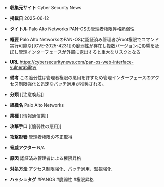 - **収集元サイト**
Cyber Security News

- **掲載日**
2025-06-12

- **タイトル**
Palo Alto Networks PAN-OSの管理者権限昇格脆弱性

- **概要**
Palo Alto NetworksのPAN-OSに認証済み管理者がroot権限でコマンド実行可能な[[CVE-2025-4231]]の脆弱性が存在し複数バージョンに影響を及ぼし管理インターフェースが外部に露出すると重大なリスクとなる

- **URL**
https://cybersecuritynews.com/pan-os-web-interface-vulnerability/

- **備考**
この脆弱性は管理者権限の悪用を許すため管理インターフェースのアクセス制限強化と迅速なパッチ適用が推奨される。

- **分類**
[[注意喚起]]

- **組織名**
Palo Alto Networks

- **業種**
[[情報通信業]]

- **攻撃手口**
[[脆弱性の悪用]]

- **攻撃影響**
管理者権限の不正取得

- **脅威アクター**
N/A

- **原因**
認証済み管理者による権限昇格

- **対処方法**
アクセス制限強化、パッチ適用、監視強化

- **ハッシュタグ**
#PANOS #脆弱性 #権限昇格
